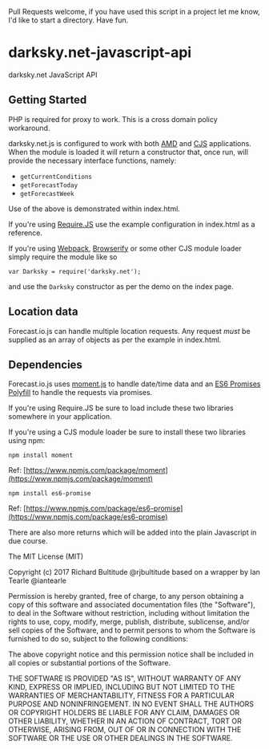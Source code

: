 Pull Requests welcome, if you have used this script in a project let me know, I'd like to start a directory. Have fun. 

darksky.net-javascript-api
==========================

darksky.net JavaScript API

## Getting Started
PHP is required for proxy to work. This is a cross domain policy workaround.

darksky.net.js is configured to work with both [AMD](https://en.wikipedia.org/wiki/Asynchronous_module_definition) and [CJS](https://en.wikipedia.org/wiki/CommonJS) applications. When the module is loaded it will return a constructor that, once run, will provide the necessary interface functions, namely:

* `getCurrentConditions`
* `getForecastToday`
* `getForecastWeek`

Use of the above is demonstrated within index.html. 

If you're using [Require.JS](http://requirejs.org/) use the example configuration in index.html as a reference. 

If you're using [Webpack](http://webpack.github.io/), [Browserify](http://browserify.org/) or some other CJS module loader simply require the module like so

`var Darksky = require('darksky.net');`

and use the `Darksky` constructor as per the demo on the index page.

## Location data

Forecast.io.js can handle multiple location requests. Any request _must_ be supplied as an array of objects as per the example in index.html. 

## Dependencies

Forecast.io.js uses [moment.js](http://momentjs.com/) to handle date/time data and an [ES6 Promises Polyfill](https://github.com/jakearchibald/es6-promise) to handle the requests via promises.

If you're using Require.JS be sure to load include these two libraries somewhere in your application.

If you're using a CJS module loader be sure to install these two libraries using npm:

`npm install moment`

Ref: [https://www.npmjs.com/package/moment](https://www.npmjs.com/package/moment)

`npm install es6-promise`

Ref: [https://www.npmjs.com/package/es6-promise](https://www.npmjs.com/package/es6-promise)
    
There are also more returns which will be added into the plain Javascript in due course. 
    
The MIT License (MIT)

Copyright (c) 2017 Richard Bultitude @rjbultitude based on a wrapper by Ian Tearle @iantearle

Permission is hereby granted, free of charge, to any person obtaining a copy
of this software and associated documentation files (the "Software"), to deal
in the Software without restriction, including without limitation the rights
to use, copy, modify, merge, publish, distribute, sublicense, and/or sell
copies of the Software, and to permit persons to whom the Software is
furnished to do so, subject to the following conditions:

The above copyright notice and this permission notice shall be included in
all copies or substantial portions of the Software.

THE SOFTWARE IS PROVIDED "AS IS", WITHOUT WARRANTY OF ANY KIND, EXPRESS OR
IMPLIED, INCLUDING BUT NOT LIMITED TO THE WARRANTIES OF MERCHANTABILITY,
FITNESS FOR A PARTICULAR PURPOSE AND NONINFRINGEMENT. IN NO EVENT SHALL THE
AUTHORS OR COPYRIGHT HOLDERS BE LIABLE FOR ANY CLAIM, DAMAGES OR OTHER
LIABILITY, WHETHER IN AN ACTION OF CONTRACT, TORT OR OTHERWISE, ARISING FROM,
OUT OF OR IN CONNECTION WITH THE SOFTWARE OR THE USE OR OTHER DEALINGS IN
THE SOFTWARE.
